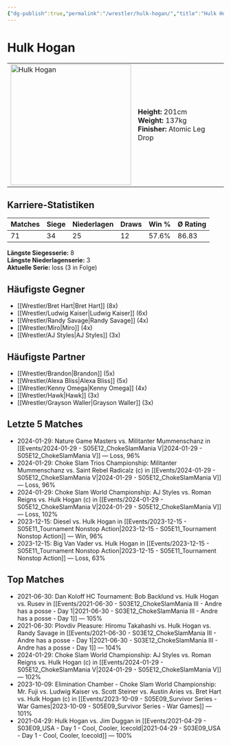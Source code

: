 ```yaml
---
{"dg-publish":true,"permalink":"/wrestler/hulk-hogan/","title":"Hulk Hogan","tags":["wrestler"],"noteIcon":""}
---
```



# Hulk Hogan

<table>
        <tr>
        <td><img src="https://github.com/CptSpaulding1980/choke-slam-wrestling/releases/download/images/Hulk_Hogan.png" width="280" alt="Hulk Hogan"></td>
        <td>
        <b>Height:</b> 201cm<br>
        <b>Weight:</b> 137kg<br>
        <b>Finisher:</b> Atomic Leg Drop<br>
        </td>
        </tr>
        </table>
        

## Karriere-Statistiken

| Matches | Siege | Niederlagen | Draws | Win % | Ø Rating |
|---------|-------|-------------|-------|-------|-----------|
| 71 | 34 | 25 | 12 | 57.6% | 86.83 |

**Längste Siegesserie:** 8<br>**Längste Niederlagenserie:** 3<br>**Aktuelle Serie:** loss (3 in Folge)


## Häufigste Gegner
- [[Wrestler/Bret Hart\|Bret Hart]] (8x)
- [[Wrestler/Ludwig Kaiser\|Ludwig Kaiser]] (6x)
- [[Wrestler/Randy Savage\|Randy Savage]] (4x)
- [[Wrestler/Miro\|Miro]] (4x)
- [[Wrestler/AJ Styles\|AJ Styles]] (3x)

## Häufigste Partner
- [[Wrestler/Brandon\|Brandon]] (5x)
- [[Wrestler/Alexa Bliss\|Alexa Bliss]] (5x)
- [[Wrestler/Kenny Omega\|Kenny Omega]] (4x)
- [[Wrestler/Hawk\|Hawk]] (3x)
- [[Wrestler/Grayson Waller\|Grayson Waller]] (3x)

## Letzte 5 Matches
- 2024-01-29: Nature Game Masters  vs. Militanter Mummenschanz in [[Events/2024-01-29 - S05E12_ChokeSlamMania V\|2024-01-29 - S05E12_ChokeSlamMania V]] — Loss, 96%
- 2024-01-29: Choke Slam Trios Championship: Militanter Mummenschanz vs. Saint Rebel Radicalz (c) in [[Events/2024-01-29 - S05E12_ChokeSlamMania V\|2024-01-29 - S05E12_ChokeSlamMania V]] — Loss, 96%
- 2024-01-29: Choke Slam World Championship: AJ Styles vs. Roman Reigns vs. Hulk Hogan (c) in [[Events/2024-01-29 - S05E12_ChokeSlamMania V\|2024-01-29 - S05E12_ChokeSlamMania V]] — Loss, 102%
- 2023-12-15: Diesel vs. Hulk Hogan in [[Events/2023-12-15 - S05E11_Tournament Nonstop Action\|2023-12-15 - S05E11_Tournament Nonstop Action]] — Win, 96%
- 2023-12-15: Big Van Vader vs. Hulk Hogan in [[Events/2023-12-15 - S05E11_Tournament Nonstop Action\|2023-12-15 - S05E11_Tournament Nonstop Action]] — Loss, 63%

## Top Matches
- 2021-06-30: Dan Koloff HC Tournament: Bob Backlund vs. Hulk Hogan vs. Rusev  in [[Events/2021-06-30 - S03E12_ChokeSlamMania III - Andre has a posse - Day 1\|2021-06-30 - S03E12_ChokeSlamMania III - Andre has a posse - Day 1]] — 105%
- 2021-06-30: Plovdiv Pleasure: Hiromu Takahashi vs. Hulk Hogan vs. Randy Savage in [[Events/2021-06-30 - S03E12_ChokeSlamMania III - Andre has a posse - Day 1\|2021-06-30 - S03E12_ChokeSlamMania III - Andre has a posse - Day 1]] — 104%
- 2024-01-29: Choke Slam World Championship: AJ Styles vs. Roman Reigns vs. Hulk Hogan (c) in [[Events/2024-01-29 - S05E12_ChokeSlamMania V\|2024-01-29 - S05E12_ChokeSlamMania V]] — 102%
- 2023-10-09: Elimination Chamber - Choke Slam World Championship: Mr. Fuji vs. Ludwig Kaiser vs. Scott Steiner vs. Austin Aries vs. Bret Hart vs. Hulk Hogan (c) in [[Events/2023-10-09 - S05E09_Survivor Series - War Games\|2023-10-09 - S05E09_Survivor Series - War Games]] — 101%
- 2021-04-29: Hulk Hogan vs. Jim Duggan in [[Events/2021-04-29 - S03E09_USA - Day 1 - Cool, Cooler, Icecold\|2021-04-29 - S03E09_USA - Day 1 - Cool, Cooler, Icecold]] — 100%
